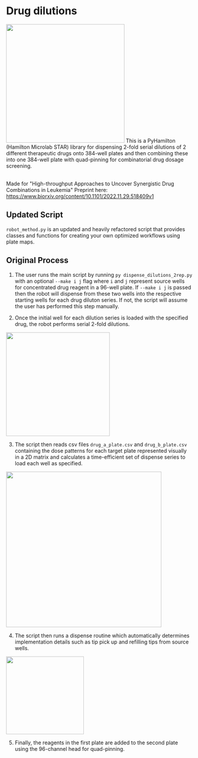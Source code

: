 # Drug dilutions
<img src="https://github.com/stefangolas/drug_dilutions/blob/master/imgs/colors.png" width="320"/>
This is a PyHamilton (Hamilton Microlab STAR) library for dispensing 2-fold serial dilutions of 2 different therapeutic drugs onto 384-well plates and then combining these into one 384-well plate with quad-pinning for combinatorial drug dosage screening. </br>
</br>


Made for "High-throughput Approaches to Uncover Synergistic Drug Combinations in Leukemia"
Preprint here: https://www.biorxiv.org/content/10.1101/2022.11.29.518409v1

## Updated Script

`robot_method.py` is an updated and heavily refactored script that provides classes and functions for creating your own optimized workflows using plate maps.

## Original Process

1. The user runs the main script by running `py dispense_dilutions_2rep.py` with an optional `--make i j` flag where `i` and `j` represent source wells for concentrated drug reagent in a 96-well plate. If `--make i j` is passed then the robot will dispense from these two wells into the respective starting wells for each drug diluton series. If not, the script will assume the user has performed this step manually.</br>

2. Once the initial well for each dilution series is loaded with the specified drug, the robot performs serial 2-fold dilutions.
<img src="https://github.com/stefangolas/drug_dilutions/blob/master/imgs/bunguloj3.gif" width="280"/>
</br>

3. The script then reads csv files `drug_a_plate.csv` and `drug_b_plate.csv` containing the dose patterns for each target plate represented visually in a 2D matrix and calculates a time-efficient set of dispense series to load each well as specified.</br> 
<img src="https://github.com/stefangolas/drug_dilutions/blob/master/imgs/hamiltonstar5.png" width="420"/>
</br>


4. The script then runs a dispense routine which automatically determines implementation details such as tip pick up and refilling tips from source wells.</br>
<img src="https://github.com/stefangolas/drug_dilutions/blob/master/imgs/plas23.gif" width="210"/>
</br>

5. Finally, the reagents in the first plate are added to the second plate using the 96-channel head for quad-pinning.
